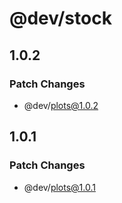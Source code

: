 # @dev/stock

## 1.0.2

### Patch Changes

- @dev/plots@1.0.2

## 1.0.1

### Patch Changes

- @dev/plots@1.0.1
